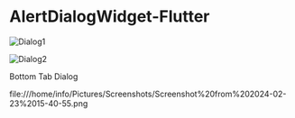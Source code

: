# AlertDialogWidget-Flutter
 
![Dialog1](https://github.com/atulvesu/AlertDialogWidget-Flutter/assets/157306983/4016e09e-8491-4aeb-84cd-feef56898278)

![Dialog2](https://github.com/atulvesu/AlertDialogWidget-Flutter/assets/157306983/84712146-6593-494a-919f-a533cbb4ec5e)


Bottom Tab Dialog

file:///home/info/Pictures/Screenshots/Screenshot%20from%202024-02-23%2015-40-55.png
